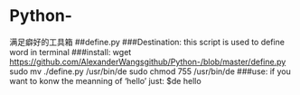 # Python-
满足癖好的工具箱
##define.py
###Destination:
this script is used to define word in terminal 
###install:
	wget https://github.com/AlexanderWangsgithub/Python-/blob/master/define.py
	sudo mv ./define.py /usr/bin/de
	sudo chmod 755 /usr/bin/de
###use:
if you want to konw the meanning of ‘hello’ just:
$de hello

